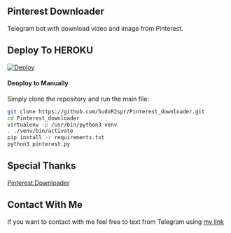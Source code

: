## Pinterest Downloader

Telegram bot with download video and image from Pinterest.


## Deploy To HEROKU 

[![Deploy](https://www.herokucdn.com/deploy/button.svg)](https://heroku.com/deploy?)

#### Deoploy to Manually
Simply clone the repository and run the main file:
```sh
git clone https://github.com/SudoR2spr/Pinterest_downloader.git
cd Pinterest_downloader
virtualenv -p /usr/bin/python3 venv
. ./venv/bin/activate
pip install -r requirements.txt
python3 pinterest.py
```

## Special Thanks 

[Pinterest Downloader](https://github.com/kamronbek29/pinterst_downloader)


## Contact With Me 

If you want to contact with me feel free to text from Telegram using [my link](https://t.me/Farooq_is_KING)
